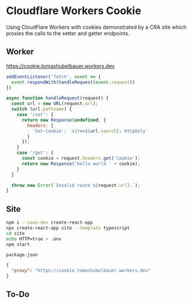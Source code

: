 # Cloudflare Workers Cookie

Using CloudFlare Workers with cookies demonstrated by a CRA site which proxies
the calls to the setter and getter endpoints.

## Worker

https://cookie.tomashubelbauer.workers.dev

```javascript
addEventListener('fetch', event => {
  event.respondWith(handleRequest(event.request))
})

async function handleRequest(request) {
  const url = new URL(request.url);
  switch (url.pathname) {
    case '/set': {
      return new Response(undefined, {
        headers: {
          'Set-Cookie': `site=${url.search}; HttpOnly`
        }
      });
    }
    case '/get': {
      const cookie = request.headers.get('Cookie');
      return new Response('hello world ' + cookie);
    }
  }

  throw new Error(`Invalid route ${request.url}.`);
}
```

## Site

```sh
npm i --save-dev create-react-app
npx create-react-app site --template typescript
cd site
echo HTTP=true > .env
npm start
```

`package.json`
```json
{
  "proxy": "https://cookie.tomashubelbauer.workers.dev"
}
```

## To-Do
